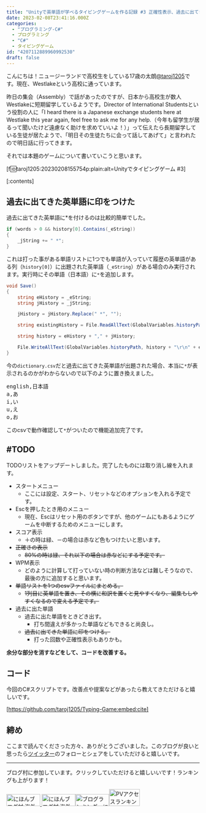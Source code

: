 ```yaml
---
title: "Unityで英単語が学べるタイピングゲームを作る記録 #3 正確性表示、過去に出てきた英単語に印をつけた"
date: 2023-02-08T23:41:16.000Z
categories:
  - "プログラミング-C#"
  - プログラミング
  - "C#"
  - タイピングゲーム
id: "4207112889960992530"
draft: false
---
```

こんにちは！ニュージーランドで高校生をしている17歳の太朗<a href="https://twitter.com/taroj1205" target="_blank">@taroj1205</a>です。現在、Westlakeという高校に通っています。

昨日の集会（Assembly）で話があったのですが、日本から高校生が数人Westlakeに短期留学しているようです。Director of International Studentsという役割の人に「I heard there is a Japanese exchange students here at Westlake this year again, feel free to ask me for any help.（今年も留学生が居るって聞いたけど遠慮なく助けを求めていいよ！）」って伝えたら長期留学している生徒が居たようで、「明日その生徒たちに会って話してあげて」と言われたので明日話に行ってきます。

それでは本題のゲームについて書いていこうと思います。

[f:id:taroj1205:20230208155754p:plain:alt=Unityでタイピングゲーム #3]

[:contents]

## 過去に出てきた英単語に印をつけた

<!-- more -->

過去に出てきた英単語に*を付けるのは比較的簡単でした。

```cs
if (words > 0 && history[0].Contains(_eString))
{
    _jString += " *";
}
```

これは打った事がある単語リストに1つでも単語が入っていて履歴の英単語がある列（`history[0]`）に出題された英単語（`_eString`）がある場合のみ実行されます。実行時にその単語（日本語）に`*`を追加します。

```cs
void Save()
{
    string eHistory = _eString;
    string jHistory = _jString;

    jHistory = jHistory.Replace(" *", "");

    string existingHistory = File.ReadAllText(GlobalVariables.historyPath);

    string history = eHistory + "," + jHistory;

    File.WriteAllText(GlobalVariables.historyPath, history + "\r\n" + existingHistory, Encoding.UTF8);
}
```

今の`dictionary.csv`だと過去に出てきた英単語が出題された場合、本当に`*`が表示されるのかがわからないので以下のように置き換えました。

<pre id="data">
english,日本語
a,あ
i,い
u,え
o,お
</pre>

このcsvで動作確認して`*`がついたので機能追加完了です。

## #TODO

TODOリストをアップデートしました。完了したものには取り消し線を入れます。

* スタートメニュー
  * ここには設定、スタート、リセットなどのオプションを入れる予定です。
* Escを押したとき用のメニュー
  * 現在、Escはリセット用のボタンですが、他のゲームにもあるようにゲームを中断するためのメニューにします。
* スコア表示
  * ＋の時は緑、－の場合は赤など色もつけたいと思います。
* ~~正確さの表示~~
  * ~~80%の時は緑、それ以下の場合は赤などにする予定です。~~
* WPM表示
  * どのように計算して打っていない時の判断方法などは難しそうなので、最後の方に追加すると思います。
* ~~単語リストを1つのcsvファイルにまとめる。~~
  * ~~1列目に英単語を置き、その横に和訳を置くと見やすくなり、編集もしやすくなるので変える予定です。~~
* 過去に出た単語
  * 過去に出た単語をときどき出す。
    * 打ち間違えが多かった単語などもできると尚良し。
  * ~~過去に出てきた単語に印をつける。~~
    * 打った回数や正確性表示もありかも。

**余分な部分を消すなどをして、コードを改善する。**

## コード

今回のC#スクリプトです。改善点や提案などがあったら教えてきただけると嬉しいです。

[https://github.com/taroj1205/Typing-Game:embed:cite]

<script src="https://gist.github.com/taroj1205/d2f3e18b6ee64414d3ee774311ac9b07.js"></script>

## 締め

ここまで読んでくださった方々、ありがとうございました。このブログが良いと思ったら<a href="https://twitter.com/taroj1205">ツイッター</a>のフォローとシェアをしていただけると嬉しいです。

<hr />

ブログ村に参加しています。クリックしていただけると嬉しいいです！ランキングも上がります！
<div class="blogmura"><a href="https://overseas.blogmura.com/ranking/in?p_cid=10927073" target="_blank" ><img src="https://b.blogmura.com/overseas/88_31.gif" width="88" height="31" border="0" alt="にほんブログ村 海外生活ブログへ" /></a><a href="https://overseas.blogmura.com/newzealand/ranking/in?p_cid=10927073" target="_blank"> <img src="https://b.blogmura.com/overseas/newzealand/88_31.gif" width="88" height="31" border="0" alt="にほんブログ村 海外生活ブログ ニュージーランド情報へ" /></a><a href="https://blogmura.com/ranking/in?p_cid=10927073" target="_blank"><img src="https://b.blogmura.com/88_31.gif" width="88" height="31" border="0" alt="ブログランキング・にほんブログ村へ" /></a><a href="https://blogmura.com/profiles/10927073?p_cid=10927073" target="_blank"><img src="https://blogparts.blogmura.com/parts_image/user/pv10927073.gif"  width="80" height="43.5" border="0" alt="PVアクセスランキング にほんブログ村" /></a></div>
